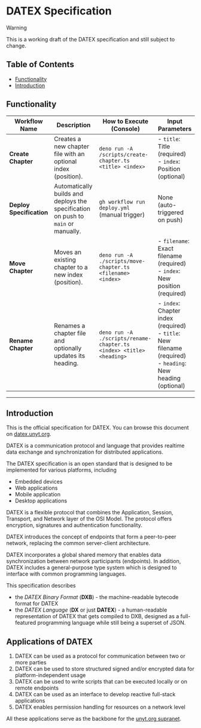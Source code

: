 # DATEX Specification

> [!WARNING]
> This is a working draft of the DATEX specification and still subject to
> change.

## Table of Contents

- [Functionality](#functionality)
- [Introduction](#introduction)

## Functionality

| Workflow Name            | Description                                                                       | How to Execute (Console)                                             | Input Parameters                                                                                                     |
| ------------------------ | --------------------------------------------------------------------------------- | -------------------------------------------------------------------- | -------------------------------------------------------------------------------------------------------------------- |
| **Create Chapter**       | Creates a new chapter file with an optional index (position).                     | `deno run -A /scripts/create-chapter.ts <title> <index>`             | - `title`: Title (required) <br> - `index`: Position (optional)                                                      |
| **Deploy Specification** | Automatically builds and deploys the specification on push to `main` or manually. | `gh workflow run deploy.yml` (manual trigger)                        | None (auto-triggered on push)                                                                                        |
| **Move Chapter**         | Moves an existing chapter to a new index (position).                              | `deno run -A ./scripts/move-chapter.ts <filename> <index>`           | - `filename`: Exact filename (required) <br> - `index`: New position (required)                                      |
| **Rename Chapter**       | Renames a chapter file and optionally updates its heading.                        | `deno run -A ./scripts/rename-chapter.ts  <index> <title> <heading>` | - `index`: Chapter index (required) <br> - `title`: New filename (required) <br> - `heading`: New heading (optional) |

---

## Introduction

This is the official specification for DATEX. You can browse this document on
[datex.unyt.org](https://datex.unyt.org).

DATEX is a communication protocol and language that provides realtime data
exchange and synchronization for distributed applications.

The DATEX specification is an open standard that is designed to be implemented
for various platforms, including

- Embedded devices
- Web applications
- Mobile application
- Desktop applications

DATEX is a flexible protocol that combines the Application, Session, Transport,
and Network layer of the OSI Model. The protocol offers encryption, signatures
and authentication functionality.

DATEX introduces the concept of endpoints that form a peer-to-peer network,
replacing the common server-client architecture.

DATEX incorporates a global shared memory that enables data synchronization
between network participants (endpoints). In addition, DATEX includes a
general-purpose type system which is designed to interface with common
programming languages.

This specification describes

- the _DATEX Binary Format_ (**DXB**) - the machine-readable bytecode format for
  DATEX
- the _DATEX Language_ (**DX** or just **DATEX**) - a human-readable
  representation of DATEX that gets compiled to DXB, designed as a full-featured
  programming language while still being a superset of JSON.

## Applications of DATEX

1. DATEX can be used as a protocol for communication between two or more parties
2. DATEX can be used to store structured signed and/or encrypted data for
   platform-independent usage
3. DATEX can be used to write scripts that can be executed locally or on remote
   endpoints
4. DATEX can be used as an interface to develop reactive full-stack applications
5. DATEX enables permission handling for resources on a network level

All these applications serve as the backbone for the
[unyt.org supranet](./003_conformance.md#supranet).
